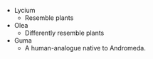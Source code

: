 - Lycium
	- Resemble plants
- Olea
	- Differently resemble plants
- Guma
	- A human-analogue native to Andromeda. 